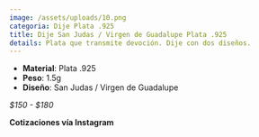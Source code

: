 ```yaml
---
image: /assets/uploads/10.png
categoria: Dije Plata .925
title: Dije San Judas / Virgen de Guadalupe Plata .925
details: Plata que transmite devoción. Dije con dos diseños.
---
```

* **Material**: Plata .925
* **Peso**: 1.5g
* **Diseño**: San Judas / Virgen de Guadalupe

*$﻿150 - $180*

**Cotizaciones vía Instagram**